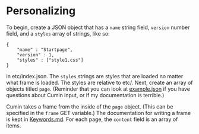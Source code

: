 # Personalizing

To begin, create a JSON object that has a `name` string field, `version` number field, and a
`styles` array of strings, like so:
```
{
	"name" : "Startpage",
	"version" : 1,
	"styles" : ["style1.css"]
}
```
in etc/index.json. The `styles` strings are styles that are loaded no matter what frame is loaded.
The styles are relative to etc/. Next, create an array of objects titled `page`. (Reminder that you
can look at [example.json](../etc/example.json) if you have questions about Cumin input, or if my
documentation is terrible.)

Cumin takes a frame from the inside of the `page` object. (This can be specified in the `frame` GET
variable.) The documentation for writing a frame is kept in [Keywords.md](Keywords.md). For each
page, the `content` field is an array of items.
